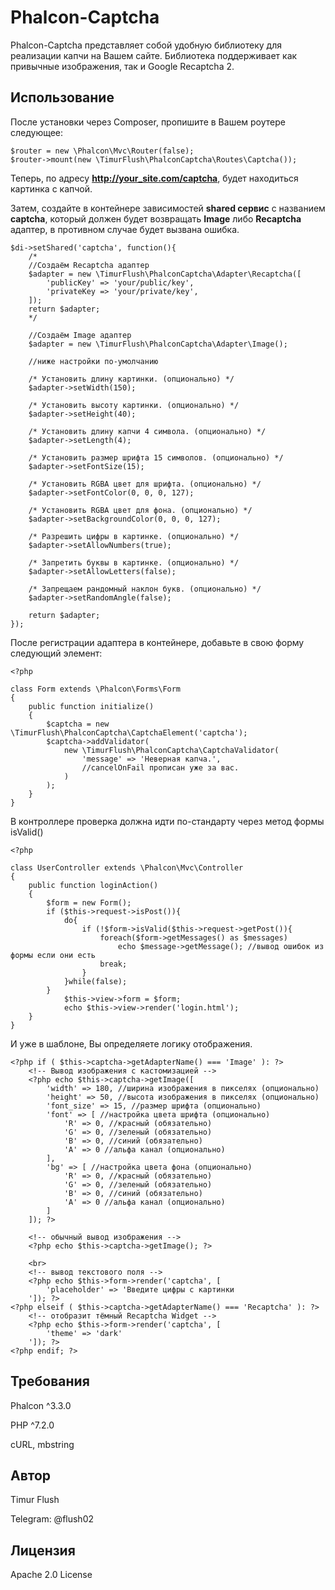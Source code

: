 # Phalcon-Captcha
Phalcon-Captcha представляет собой удобную библиотеку для реализации капчи на Вашем сайте. 
Библиотека поддерживает как привычные изображения, так и Google Recaptcha 2.

## Использование
После установки через Composer, пропишите в Вашем роутере следующее:
```
$router = new \Phalcon\Mvc\Router(false);
$router->mount(new \TimurFlush\PhalconCaptcha\Routes\Captcha());
```
Теперь, по адресу **http://your_site.com/captcha**, будет находиться картинка с капчой.

Затем, создайте в контейнере зависимостей **shared сервис** с названием **captcha**, который должен будет возвращать **Image** либо **Recaptcha** адаптер, в противном случае будет вызвана ошибка.
```
$di->setShared('captcha', function(){
    /*
    //Создаём Recaptcha адаптер
    $adapter = new \TimurFlush\PhalconCaptcha\Adapter\Recaptcha([
        'publicKey' => 'your/public/key',
        'privateKey => 'your/private/key',
    ]);
    return $adapter;
    */
    
    //Создаём Image адаптер
    $adapter = new \TimurFlush\PhalconCaptcha\Adapter\Image();
    
    //ниже настройки по-умолчанию
    
    /* Установить длину картинки. (опционально) */
    $adapter->setWidth(150);
    
    /* Установить высоту картинки. (опционально) */
    $adapter->setHeight(40);
    
    /* Установить длину капчи 4 символа. (опционально) */
    $adapter->setLength(4);
    
    /* Установить размер шрифта 15 символов. (опционально) */
    $adapter->setFontSize(15);
    
    /* Установить RGBA цвет для шрифта. (опционально) */
    $adapter->setFontColor(0, 0, 0, 127); 
    
    /* Установить RGBA цвет для фона. (опционально) */
    $adapter->setBackgroundColor(0, 0, 0, 127);
    
    /* Разрешить цифры в картинке. (опционально) */
    $adapter->setAllowNumbers(true);
    
    /* Запретить буквы в картинке. (опционально) */
    $adapter->setAllowLetters(false);
    
    /* Запрещаем рандомный наклон букв. (опционально) */
    $adapter->setRandomAngle(false);
    
    return $adapter;
});
```
После регистрации адаптера в контейнере, добавьте в свою форму следующий элемент:
```
<?php

class Form extends \Phalcon\Forms\Form
{
    public function initialize()
    {
        $captcha = new \TimurFlush\PhalconCaptcha\CaptchaElement('captcha');
        $captcha->addValidator(
            new \TimurFlush\PhalconCaptcha\CaptchaValidator(
                'message' => 'Неверная капча.',
                //cancelOnFail прописан уже за вас.
            )
        );
    }
}

```
В контроллере проверка должна идти по-стандарту через метод формы isValid()
```
<?php

class UserController extends \Phalcon\Mvc\Controller
{
    public function loginAction()
    {
        $form = new Form();
        if ($this->request->isPost()){
            do{
                if (!$form->isValid($this->request->getPost()){
                    foreach($form->getMessages() as $messages)
                        echo $message->getMessage(); //вывод ошибок из формы если они есть
                    break;
                }
            }while(false);
        }
            $this->view->form = $form;
            echo $this->view->render('login.html');
    }
}
```
И уже в шаблоне, Вы определяете логику отображения.
```
<?php if ( $this->captcha->getAdapterName() === 'Image' ): ?>
    <!-- Вывод изображения с кастомизацией -->
    <?php echo $this->captcha->getImage([
        'width' => 180, //ширина изображения в пикселях (опционально)
        'height' => 50, //высота изображения в пикселях (опционально)
        'font_size' => 15, //размер шрифта (опционально)
        'font' => [ //настройка цвета шрифта (опционально)
            'R' => 0, //красный (обязательно)
            'G' => 0, //зеленый (обязательно)
            'B' => 0, //синий (обязательно)
            'A' => 0 //альфа канал (опционально)
        ],
        'bg' => [ //настройка цвета фона (опционально)
            'R' => 0, //красный (обязательно)
            'G' => 0, //зеленый (обязательно)
            'B' => 0, //синий (обязательно)
            'A' => 0 //альфа канал (опционально)
        ]
    ]); ?>
    
    <!-- обычный вывод изображения -->
    <?php echo $this->captcha->getImage(); ?>
    
    <br>
    <!-- вывод текстового поля -->
    <?php echo $this->form->render('captcha', [
        'placeholder' => 'Введите цифры с картинки
    ']); ?>
<?php elseif ( $this->captcha->getAdapterName() === 'Recaptcha' ): ?>
    <!-- отобразит тёмный Recaptcha Widget -->
    <?php echo $this->form->render('captcha', [
        'theme' => 'dark'
    ']); ?> 
<?php endif; ?>
```

## Требования
Phalcon ^3.3.0

PHP ^7.2.0

cURL, mbstring

## Автор
Timur Flush

Telegram: @flush02

## Лицензия
Apache 2.0 License
